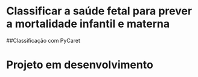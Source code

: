# Classificar a saúde fetal para prever a mortalidade infantil e materna
##Classificação com PyCaret

# Projeto em desenvolvimento

